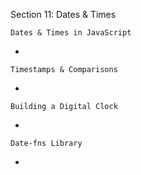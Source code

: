 Section 11: Dates & Times


    Dates & Times in JavaScript

* 


    Timestamps & Comparisons

*


    Building a Digital Clock

*


    Date-fns Library

*

